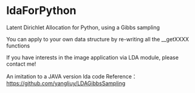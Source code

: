 # ldaForPython
Latent Dirichlet Allocation for Python, using a Gibbs sampling

You can apply to your own data structure by re-writing all the __getXXXX functions

If you have interests in the image application via LDA module, please contact me!

An imitation to a JAVA version lda code
Reference：https://github.com/yangliuy/LDAGibbsSampling
